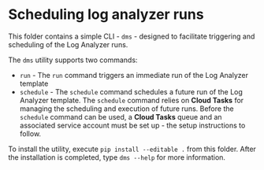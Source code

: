 # Scheduling log analyzer runs

This folder contains a simple CLI - `dms` - designed to facilitate triggering and scheduling of the Log Analyzer runs.

The `dms` utility supports two commands: 
- `run` - The `run` command triggers an immediate run of the Log Analyzer template
- `schedule` - The `schedule` command schedules a future run of the Log Analyzer template. The `schedule` command relies on **Cloud Tasks** for managing the scheduling and execution of future runs. Before the `schedule` command can be used, a **Cloud Tasks** queue and an associated service account must be set up - the setup instructions to follow.

To install the utility, execute `pip install --editable .` from this folder. After the installation is completed, type `dms --help` for more information.

